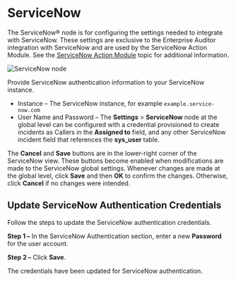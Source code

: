 # ServiceNow

The ServiceNow® node is for configuring the settings needed to integrate with ServiceNow. These
settings are exclusive to the Enterprise Auditor integration with ServiceNow and are used by the
ServiceNow Action Module. See the
[ServiceNow Action Module](/docs/accessanalyzer/11.6/enterpriseauditor/admin/action/servicenow/overview.md)
topic for additional information.

![ServiceNow node](/img/versioned_docs/enterpriseauditor_11.6/enterpriseauditor/admin/settings/servicenow.webp)

Provide ServiceNow authentication information to your ServiceNow instance.

- Instance – The ServiceNow instance, for example `example.service-now.com`
- User Name and Password – The **Settings** > **ServiceNow** node at the global level can be
  configured with a credential provisioned to create incidents as Callers in the **Assigned to**
  field, and any other ServiceNow incident field that references the **sys_user** table.

The **Cancel** and **Save** buttons are in the lower-right corner of the ServiceNow view. These
buttons become enabled when modifications are made to the ServiceNow global settings. Whenever
changes are made at the global level, click **Save** and then **OK** to confirm the changes.
Otherwise, click **Cancel** if no changes were intended.

## Update ServiceNow Authentication Credentials

Follow the steps to update the ServiceNow authentication credentials.

**Step 1 –** In the ServiceNow Authentication section, enter a new **Password** for the user
account.

**Step 2 –** Click **Save**.

The credentials have been updated for ServiceNow authentication.
